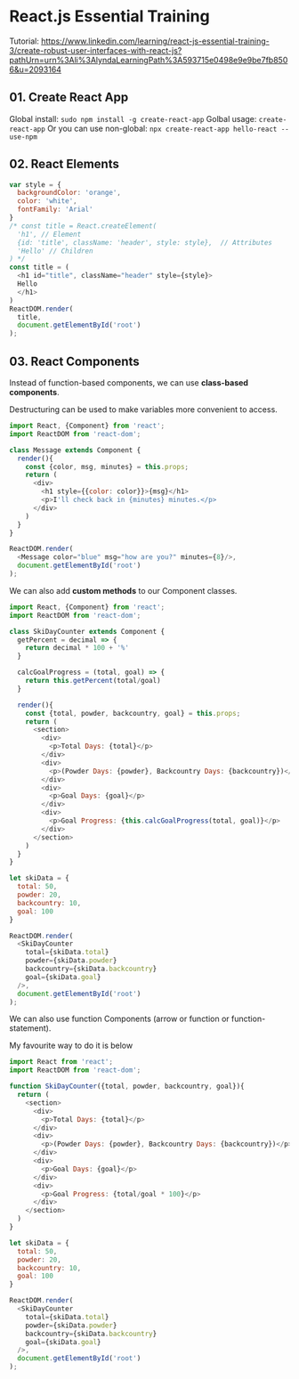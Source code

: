 # React.js Essential Training

Tutorial: https://www.linkedin.com/learning/react-js-essential-training-3/create-robust-user-interfaces-with-react-js?pathUrn=urn%3Ali%3AlyndaLearningPath%3A593715e0498e9e9be7fb8506&u=2093164

## 01. Create React App

Global install: `sudo npm install -g create-react-app`
Golbal usage: `create-react-app`
Or you can use non-global: `npx create-react-app hello-react --use-npm`

## 02. React Elements

```js
var style = {
  backgroundColor: 'orange',
  color: 'white',
  fontFamily: 'Arial'
}
/* const title = React.createElement(
  'h1', // Element
  {id: 'title', className: 'header', style: style},  // Attributes
  'Hello' // Children
) */
const title = (
  <h1 id="title", className="header" style={style}>
  Hello
  </h1>
)
ReactDOM.render(
  title,
  document.getElementById('root')
);
```

## 03. React Components

Instead of function-based components, we can use **class-based components**.

Destructuring can be used to make variables more convenient to access.

```js
import React, {Component} from 'react';
import ReactDOM from 'react-dom';

class Message extends Component {
  render(){
    const {color, msg, minutes} = this.props;
    return (
      <div>
        <h1 style={{color: color}}>{msg}</h1>
        <p>I'll check back in {minutes} minutes.</p>
      </div>
    )
  }
}

ReactDOM.render(
  <Message color="blue" msg="how are you?" minutes={8}/>,
  document.getElementById('root')
);
```

We can also add **custom methods** to our Component classes.

```js
import React, {Component} from 'react';
import ReactDOM from 'react-dom';

class SkiDayCounter extends Component {
  getPercent = decimal => {
    return decimal * 100 + '%'
  }

  calcGoalProgress = (total, goal) => {
    return this.getPercent(total/goal)
  }

  render(){
    const {total, powder, backcountry, goal} = this.props;
    return (
      <section>
        <div>
          <p>Total Days: {total}</p>
        </div>
        <div>
          <p>(Powder Days: {powder}, Backcountry Days: {backcountry})</p>
        </div>
        <div>
          <p>Goal Days: {goal}</p>
        </div>
        <div>
          <p>Goal Progress: {this.calcGoalProgress(total, goal)}</p>
        </div>
      </section>
    )
  }
}

let skiData = {
  total: 50,
  powder: 20,
  backcountry: 10,
  goal: 100
}

ReactDOM.render(
  <SkiDayCounter
    total={skiData.total}
    powder={skiData.powder}
    backcountry={skiData.backcountry}
    goal={skiData.goal}
  />,
  document.getElementById('root')
);
```

We can also use function Components (arrow or function or function-statement).

My favourite way to do it is below
```js
import React from 'react';
import ReactDOM from 'react-dom';

function SkiDayCounter({total, powder, backcountry, goal}){
  return (
    <section>
      <div>
        <p>Total Days: {total}</p>
      </div>
      <div>
        <p>(Powder Days: {powder}, Backcountry Days: {backcountry})</p>
      </div>
      <div>
        <p>Goal Days: {goal}</p>
      </div>
      <div>
        <p>Goal Progress: {total/goal * 100}</p>
      </div>
    </section>
  )
}

let skiData = {
  total: 50,
  powder: 20,
  backcountry: 10,
  goal: 100
}

ReactDOM.render(
  <SkiDayCounter
    total={skiData.total}
    powder={skiData.powder}
    backcountry={skiData.backcountry}
    goal={skiData.goal}
  />,
  document.getElementById('root')
);
```
